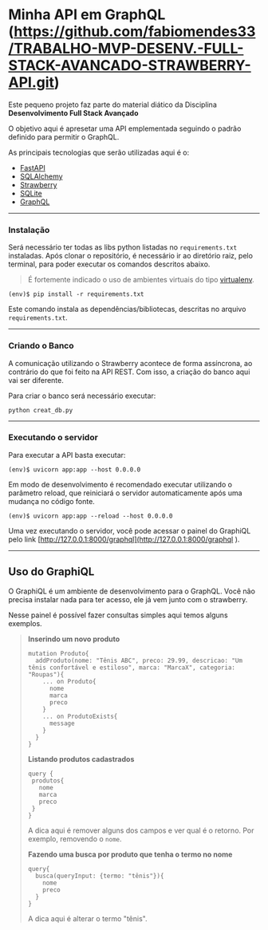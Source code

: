 # Minha API em GraphQL (https://github.com/fabiomendes33/TRABALHO-MVP-DESENV.-FULL-STACK-AVANCADO-STRAWBERRY-API.git)

Este pequeno projeto faz parte do material diático da Disciplina **Desenvolvimento Full Stack Avançado** 

O objetivo aqui é apresetar uma API emplementada seguindo o padrão definido para permitir o GraphQL.

As principais tecnologias que serão utilizadas aqui é o:
 - [FastAPI](https://fastapi.tiangolo.com/)
 - [SQLAlchemy](https://www.sqlalchemy.org/)
 - [Strawberry](https://strawberry.rocks/docs)
 - [SQLite](https://www.sqlite.org/index.html)
 - [GraphQL](https://graphql.org/learn/)
---
### Instalação


Será necessário ter todas as libs python listadas no `requirements.txt` instaladas.
Após clonar o repositório, é necessário ir ao diretório raiz, pelo terminal, para poder executar os comandos descritos abaixo.

> É fortemente indicado o uso de ambientes virtuais do tipo [virtualenv](https://virtualenv.pypa.io/en/latest/installation.html).

```
(env)$ pip install -r requirements.txt
```
Este comando instala as dependências/bibliotecas, descritas no arquivo `requirements.txt`.


---
### Criando o Banco

A comunicação utilizando o Strawberry acontece de forma assíncrona, ao contrário do que foi feito na API REST. Com isso, a criação do banco aqui vai ser diferente.

Para criar o banco será necessário executar:

```
python creat_db.py 
```

---
### Executando o servidor

Para executar a API basta executar:

```
(env)$ uvicorn app:app --host 0.0.0.0
```

Em modo de desenvolvimento é recomendado executar utilizando o parâmetro reload, que reiniciará o servidor
automaticamente após uma mudança no código fonte. 

```
(env)$ uvicorn app:app --reload --host 0.0.0.0
```

Uma vez executando o servidor, você pode acessar o painel do GraphiQL pelo link [http://127.0.0.1:8000/graphql](http://127.0.0.1:8000/graphql ).

---
## Uso do GraphiQL

O GraphiQL é um ambiente de desenvolvimento para o GraphQL. Você não precisa instalar nada para ter acesso, ele já vem junto com o strawberry.

Nesse painel é possível fazer consultas simples aqui temos alguns exemplos.

>
> **Inserindo um novo produto**
> ```
> mutation Produto{
>   addProduto(nome: "Tênis ABC", preco: 29.99, descricao: "Um tênis confortável e estiloso", marca: "MarcaX", categoria: "Roupas"){
>     ... on Produto{
>       nome
>       marca
>       preco
>     }
>     ... on ProdutoExists{
>       message
>     }
>   }
> }
> ```
>
> **Listando produtos cadastrados**
> ```
> query {
>  produtos{
>    nome
>    marca
>    preco
>  }
>}
> ```
> A dica aqui é remover alguns dos campos e ver qual é o retorno. Por exemplo, removendo o `nome`.
>
> **Fazendo uma busca por produto que tenha o termo no nome**
> ```
> query{
>   busca(queryInput: {termo: "tênis"}){
>     nome
>     preco
>   }
> }
> ```
> A dica aqui é alterar o termo "tênis".


